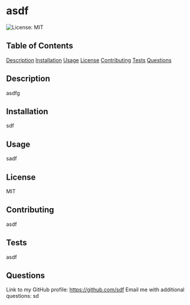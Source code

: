# asdf
  ![License: MIT](https://img.shields.io/badge/License-MIT-yellow.svg)
  ## Table of Contents
  [Description](#Description)
  [Installation](#Installation)
  [Usage](#Usage)
  [License](#License)
  [Contributing](#Contributing)
  [Tests](#Tests)
  [Questions](#Questions)

  ## Description
  asdfg
  ## Installation
  sdf
  ## Usage
  sadf  
  ## License
  MIT  
  ## Contributing
  asdf
  ## Tests
  asdf
  ## Questions
  Link to my GitHub profile: https://github.com/sdf
  Email me with additional questions: sd



